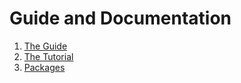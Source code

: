 # Guide and Documentation

1. [The Guide](http://guide.elm-lang.org/)
2. [The Tutorial](http://www.elm-tutorial.org/en/)
3. [Packages](http://package.elm-lang.org/)
